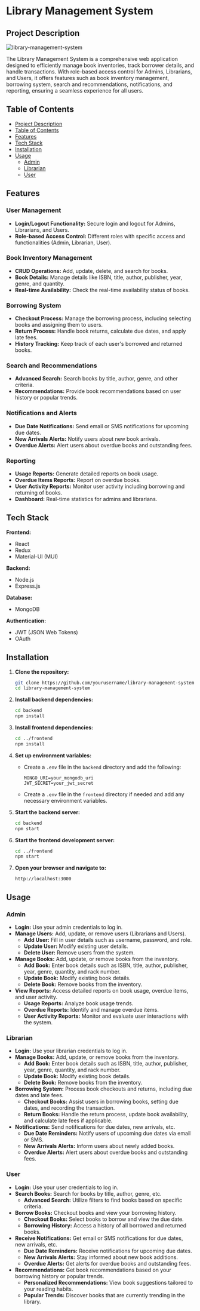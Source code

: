 # Library Management System

## Project Description

![library-management-system](https://blogimages.softwaresuggest.com/blog/wp-content/uploads/2023/02/30120325/Top-5-Benefits-of-Library-Management-System-for-Education.png)

The Library Management System is a comprehensive web application designed to efficiently manage book inventories, track borrower details, and handle transactions. With role-based access control for Admins, Librarians, and Users, it offers features such as book inventory management, borrowing system, search and recommendations, notifications, and reporting, ensuring a seamless experience for all users.

## Table of Contents

- [Project Description](#project-description)
- [Table of Contents](#table-of-contents)
- [Features](#features)
- [Tech Stack](#tech-stack)
- [Installation](#installation)
- [Usage](#usage)
  - [Admin](#admin)
  - [Librarian](#librarian)
  - [User](#user)

## Features

### User Management
- **Login/Logout Functionality:** Secure login and logout for Admins, Librarians, and Users.
- **Role-based Access Control:** Different roles with specific access and functionalities (Admin, Librarian, User).

### Book Inventory Management
- **CRUD Operations:** Add, update, delete, and search for books.
- **Book Details:** Manage details like ISBN, title, author, publisher, year, genre, and quantity.
- **Real-time Availability:** Check the real-time availability status of books.

### Borrowing System
- **Checkout Process:** Manage the borrowing process, including selecting books and assigning them to users.
- **Return Process:** Handle book returns, calculate due dates, and apply late fees.
- **History Tracking:** Keep track of each user's borrowed and returned books.

### Search and Recommendations
- **Advanced Search:** Search books by title, author, genre, and other criteria.
- **Recommendations:** Provide book recommendations based on user history or popular trends.

### Notifications and Alerts
- **Due Date Notifications:** Send email or SMS notifications for upcoming due dates.
- **New Arrivals Alerts:** Notify users about new book arrivals.
- **Overdue Alerts:** Alert users about overdue books and outstanding fees.

### Reporting
- **Usage Reports:** Generate detailed reports on book usage.
- **Overdue Items Reports:** Report on overdue books.
- **User Activity Reports:** Monitor user activity including borrowing and returning of books.
- **Dashboard:** Real-time statistics for admins and librarians.

## Tech Stack

**Frontend:**
- React
- Redux
- Material-UI (MUI)

**Backend:**
- Node.js
- Express.js

**Database:**
- MongoDB

**Authentication:**
- JWT (JSON Web Tokens)
- OAuth

## Installation

1. **Clone the repository:**

   ```bash
   git clone https://github.com/yourusername/library-management-system.git
   cd library-management-system
   ```

2. **Install backend dependencies:**

   ```bash
   cd backend
   npm install
   ```

3. **Install frontend dependencies:**

   ```bash
   cd ../frontend
   npm install
   ```

4. **Set up environment variables:**

   - Create a `.env` file in the `backend` directory and add the following:

     ```plaintext
     MONGO_URI=your_mongodb_uri
     JWT_SECRET=your_jwt_secret
     ```

   - Create a `.env` file in the `frontend` directory if needed and add any necessary environment variables.

5. **Start the backend server:**

   ```bash
   cd backend
   npm start
   ```

6. **Start the frontend development server:**

   ```bash
   cd ../frontend
   npm start
   ```

7. **Open your browser and navigate to:**

   ```plaintext
   http://localhost:3000
   ```

## Usage

### Admin

- **Login:** Use your admin credentials to log in.
- **Manage Users:** Add, update, or remove users (Librarians and Users).
  - **Add User:** Fill in user details such as username, password, and role.
  - **Update User:** Modify existing user details.
  - **Delete User:** Remove users from the system.
- **Manage Books:** Add, update, or remove books from the inventory.
  - **Add Book:** Enter book details such as ISBN, title, author, publisher, year, genre, quantity, and rack number.
  - **Update Book:** Modify existing book details.
  - **Delete Book:** Remove books from the inventory.
- **View Reports:** Access detailed reports on book usage, overdue items, and user activity.
  - **Usage Reports:** Analyze book usage trends.
  - **Overdue Reports:** Identify and manage overdue items.
  - **User Activity Reports:** Monitor and evaluate user interactions with the system.

### Librarian

- **Login:** Use your librarian credentials to log in.
- **Manage Books:** Add, update, or remove books from the inventory.
  - **Add Book:** Enter book details such as ISBN, title, author, publisher, year, genre, quantity, and rack number.
  - **Update Book:** Modify existing book details.
  - **Delete Book:** Remove books from the inventory.
- **Borrowing System:** Process book checkouts and returns, including due dates and late fees.
  - **Checkout Books:** Assist users in borrowing books, setting due dates, and recording the transaction.
  - **Return Books:** Handle the return process, update book availability, and calculate late fees if applicable.
- **Notifications:** Send notifications for due dates, new arrivals, etc.
  - **Due Date Reminders:** Notify users of upcoming due dates via email or SMS.
  - **New Arrivals Alerts:** Inform users about newly added books.
  - **Overdue Alerts:** Alert users about overdue books and outstanding fees.

### User

- **Login:** Use your user credentials to log in.
- **Search Books:** Search for books by title, author, genre, etc.
  - **Advanced Search:** Utilize filters to find books based on specific criteria.
- **Borrow Books:** Checkout books and view your borrowing history.
  - **Checkout Books:** Select books to borrow and view the due date.
  - **Borrowing History:** Access a history of all borrowed and returned books.
- **Receive Notifications:** Get email or SMS notifications for due dates, new arrivals, etc.
  - **Due Date Reminders:** Receive notifications for upcoming due dates.
  - **New Arrivals Alerts:** Stay informed about new book additions.
  - **Overdue Alerts:** Get alerts for overdue books and outstanding fees.
- **Recommendations:** Get book recommendations based on your borrowing history or popular trends.
  - **Personalized Recommendations:** View book suggestions tailored to your reading habits.
  - **Popular Trends:** Discover books that are currently trending in the library.
